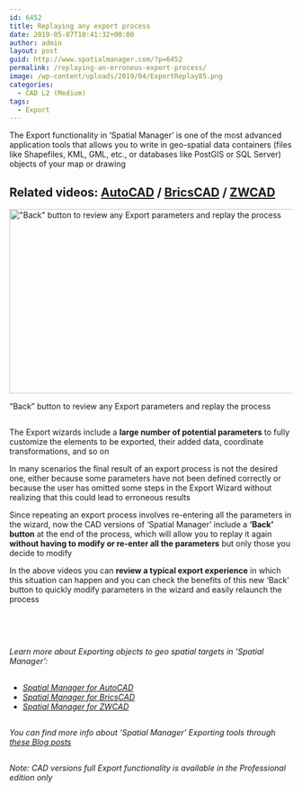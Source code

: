 ```yaml
---
id: 6452
title: Replaying any export process
date: 2019-05-07T10:41:32+00:00
author: admin
layout: post
guid: http://www.spatialmanager.com/?p=6452
permalink: /replaying-an-erroneus-export-process/
image: /wp-content/uploads/2019/04/ExportReplay85.png
categories:
  - CAD L2 (Medium)
tags:
  - Export
---
```

<p>
  The Export functionality in &#8216;Spatial Manager&#8217; is one of the most advanced application tools that allows you to write in geo-spatial data containers (files like Shapefiles, KML, GML, etc., or databases like PostGIS or SQL Server) objects of your map or drawing
</p>

<p>
  <!--more-->
</p>

<h2>
  Related videos: <a href="https://youtu.be/QA-JhYCRno8?rel=0" target="_blank" rel="nofollow"><span><span>AutoCAD</span></span></a> / <a href="https://youtu.be/AtqyMwBmxY4?rel=0" target="_blank" rel="nofollow"><span><span>BricsCAD</span></span></a> / <a href="https://youtu.be/JYrEI7_TAPg?rel=0" target="_blank" rel="nofollow"><span><span>ZWCAD</span></span></a>
</h2>

<div>
  <a href="http://www.spatialmanager.com/wp-content/uploads/2019/04/SPMBackExport3.png" target="_blank" rel="nofollow"><img src="http://www.spatialmanager.com/wp-content/uploads/2019/04/SPMBackExport3-1024x537.png" alt="&quot;Back&quot; button to review any Export parameters and replay the process" width="625" height="328" srcset="http://www.spatialmanager.com/wp-content/uploads/2019/04/SPMBackExport3-1024x537.png 1024w, http://www.spatialmanager.com/wp-content/uploads/2019/04/SPMBackExport3-300x157.png 300w, http://www.spatialmanager.com/wp-content/uploads/2019/04/SPMBackExport3-768x403.png 768w, http://www.spatialmanager.com/wp-content/uploads/2019/04/SPMBackExport3-624x327.png 624w" sizes="(max-width: 625px) 100vw, 625px" /></a>
  
  <p>
    &#8220;Back&#8221; button to review any Export parameters and replay the process
  </p>
</div>

<h2>
</h2>

<p>
  The Export wizards include a <strong>large number of potential parameters</strong> to fully customize the elements to be exported, their added data, coordinate transformations, and so on
</p>

<p>
  In many scenarios the final result of an export process is not the desired one, either because some parameters have not been defined correctly or because the user has omitted some steps in the Export Wizard without realizing that this could lead to erroneous results
</p>

<p>
  Since repeating an export process involves re-entering all the parameters in the wizard, now the CAD versions of &#8216;Spatial Manager&#8217; include a <strong>&#8216;Back&#8217; button</strong> at the end of the process, which will allow you to replay it again <strong>without having to modify or re-enter all the parameters</strong> but only those you decide to modify
</p>

<p>
  In the above videos you can <strong>review a typical export experience</strong> in which this situation can happen and you can check the benefits of this new &#8216;Back&#8217; button to quickly modify parameters in the wizard and easily relaunch the process
</p>

<h2>
</h2>

## 

<h2>
</h2>

&nbsp;

<h2>
</h2>

<p>
  <em>Learn more about Exporting objects to geo spatial targets in &#8216;Spatial Manager&#8217;:</em>
</p>

<h2>
</h2>

<ul>
  <li>
    <span><a href="http://wiki.spatialmanager.com/index.php/Spatial_Manager™_for_AutoCAD_-_FAQs:_Export_(%22Professional%22_edition_only)" target="_blank" rel="nofollow"><span><em>Spatial Manager for AutoCAD</em></span></a></span>
  </li>
  <li>
    <span><span><a href="http://wiki.spatialmanager.com/index.php/Spatial_Manager™_for_BricsCAD_-_FAQs:_Export_(%22Professional%22_edition_only)" target="_blank" rel="nofollow"><span><em>Spatial Manager for BricsCAD</em></span></a></span></span>
  </li>
  <li>
    <span><span><a href="http://wiki.spatialmanager.com/index.php/Spatial_Manager™_for_ZWCAD_-_FAQs:_Export_(%22Professional%22_edition_only)" target="_blank" rel="nofollow"><span><em>Spatial Manager for ZWCAD</em></span></a></span></span>
  </li>
</ul>

<h2>
</h2>

_You can find more info about &#8216;Spatial Manager&#8217; Exporting tools through <a href="http://www.spatialmanager.com/tag/export/" target="_blank" rel="nofollow">these Blog posts</a>_

## 

<p>
  <em>Note: CAD versions full Export functionality is available in the Professional edition only</em>
</p>